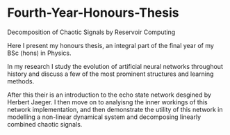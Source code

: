 # Fourth-Year-Honours-Thesis
Decomposition of Chaotic Signals by Reservoir Computing

Here I present my honours thesis, an integral part of the final year of my BSc (hons) in Physics.

In my research I study the evolution of artificial neural networks throughout history and discuss a few of the most prominent 
structures and learning methods. 

After this their is an introduction to the echo state network desgined by Herbert Jaeger. I then move on to analyisng the inner 
workings of this network implementation, and then demonstrate the utility of this network in modelling a non-linear dynamical system
and decomposing linearly combined chaotic signals. 

